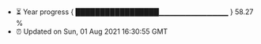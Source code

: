- ⏳ Year progress { █████████████████▁▁▁▁▁▁▁▁▁▁▁▁▁ } 58.27 %
- ⏰ Updated on Sun, 01 Aug 2021 16:30:55 GMT


